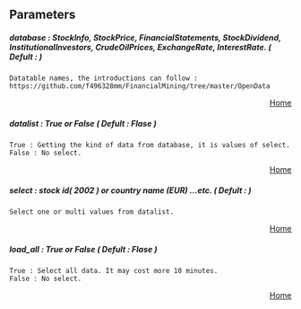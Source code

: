 
## Parameters 

##### database :  StockInfo, StockPrice, FinancialStatements, StockDividend, InstitutionalInvestors, CrudeOilPrices, ExchangeRate, InterestRate.  ( Defult : )
            
    Datatable names, the introductions can follow :
    https://github.com/f496328mm/FinancialMining/tree/master/OpenData
        
<html>
<p align="right">
  <a href = 'https://github.com/f496328mm/FinancialMining/tree/master/OpenData#open-data'> Home </a></p>
</html>       

##### datalist : True or False ( Defult : Flase )

    True : Getting the kind of data from database, it is values of select.
    False : No select.
        
<html>
<p align="right">
  <a href = 'https://github.com/f496328mm/FinancialMining/tree/master/OpenData#open-data'> Home </a></p>
</html>   
      
##### select : stock id( 2002 ) or country name (EUR) ...etc.  ( Defult : )
    
    Select one or multi values from datalist.
        
<html>
<p align="right">
  <a href = 'https://github.com/f496328mm/FinancialMining/tree/master/OpenData#open-data'> Home </a></p>
</html>   
      
##### load_all : True or False ( Defult : Flase )

    True : Select all data. It may cost more 10 minutes.
    False : No select.
        
<html>
<p align="right">
  <a href = 'https://github.com/f496328mm/FinancialMining/tree/master/OpenData#open-data'> Home </a></p>
</html>   
      
